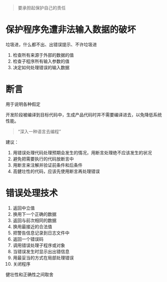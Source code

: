 > 要承担起保护自己的责任

# 保护程序免遭非法输入数据的破坏

垃圾进，什么都不出、出错误提示、不许垃圾进

1. 检查所有来源于外部的数据的值
2. 检查子程序所有输入参数的值
3. 决定如何处理错误的输入数据

# 断言

用于说明各种假定

开发阶段被编译到目标代码中，生成产品代码时并不需要编译进去，以免降低系统性能。

> “深入一种语言去编程”

建议：

1. 用错误处理代码处理预期会发生的情况，用断言处理绝不应该发生的状况
2. 避免把需要执行的代码放断言中
3. 用断言来注解并验证前条件和后条件
4. 高健壮性的代码，应该先使用断言再处理错误

# 错误处理技术



1. 返回中立值
2. 换用下一个正确的数据
3. 返回与前次相同的数据
4. 换用最接近的合法值
5. 把警告信息记录到日志文件中
6. 返回一个错误码
7. 调用错误处理子程序或对象
8. 当错误发生时显示出出错信息
9. 用最妥当的方式在局部处理错误
10. 关闭程序

健壮性和正确性之间取舍

